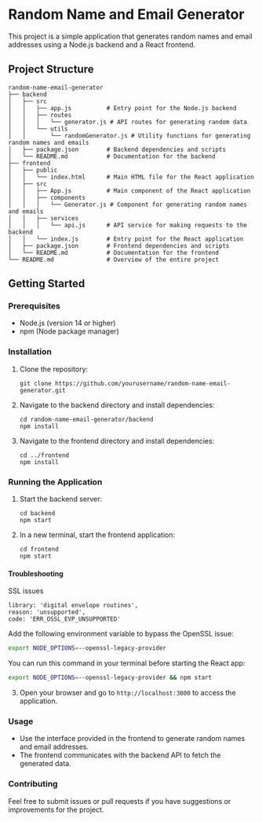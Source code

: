 # Random Name and Email Generator

This project is a simple application that generates random names and email addresses using a Node.js backend and a React frontend.

## Project Structure

```
random-name-email-generator
├── backend
│   ├── src
│   │   ├── app.js          # Entry point for the Node.js backend
│   │   ├── routes
│   │   │   └── generator.js # API routes for generating random data
│   │   └── utils
│   │       └── randomGenerator.js # Utility functions for generating random names and emails
│   ├── package.json        # Backend dependencies and scripts
│   └── README.md           # Documentation for the backend
├── frontend
│   ├── public
│   │   └── index.html      # Main HTML file for the React application
│   ├── src
│   │   ├── App.js          # Main component of the React application
│   │   ├── components
│   │   │   └── Generator.js # Component for generating random names and emails
│   │   ├── services
│   │   │   └── api.js      # API service for making requests to the backend
│   │   └── index.js        # Entry point for the React application
│   ├── package.json        # Frontend dependencies and scripts
│   └── README.md           # Documentation for the frontend
└── README.md               # Overview of the entire project
```

## Getting Started

### Prerequisites

- Node.js (version 14 or higher)
- npm (Node package manager)

### Installation

1. Clone the repository:

   ```
   git clone https://github.com/yourusername/random-name-email-generator.git
   ```

2. Navigate to the backend directory and install dependencies:

   ```
   cd random-name-email-generator/backend
   npm install
   ```

3. Navigate to the frontend directory and install dependencies:

   ```
   cd ../frontend
   npm install
   ```

### Running the Application

1. Start the backend server:

   ```
   cd backend
   npm start
   ```

2. In a new terminal, start the frontend application:

   ```
   cd frontend
   npm start
   ```

#### Troubleshooting
SSL issues
```log
library: 'digital envelope routines',
reason: 'unsupported',
code: 'ERR_OSSL_EVP_UNSUPPORTED'
```

Add the following environment variable to bypass the OpenSSL issue:
```bash
export NODE_OPTIONS=--openssl-legacy-provider
```

You can run this command in your terminal before starting the React app:
```bash
export NODE_OPTIONS=--openssl-legacy-provider && npm start
```

3. Open your browser and go to `http://localhost:3000` to access the application.

### Usage

- Use the interface provided in the frontend to generate random names and email addresses.
- The frontend communicates with the backend API to fetch the generated data.

### Contributing

Feel free to submit issues or pull requests if you have suggestions or improvements for the project.